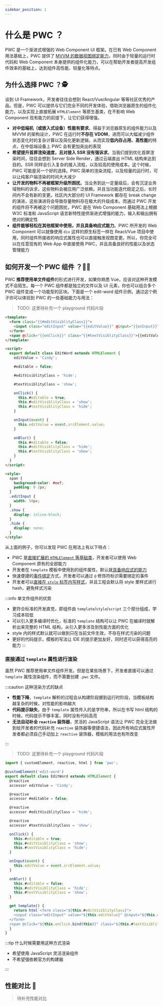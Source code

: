 ```yaml
---
sidebar_position: 1
---
```


# 什么是 PWC ？

PWC 是一个渐进式增强的 Web Component UI 框架。在已有 Web Component 用法基础上，PWC 提供了 [MVVM 的数据视图绑定能力](https://zh.wikipedia.org/wiki/MVVM)，同时由于轻量的运行时代码和 Web Component 本身提供的组件化能力，可以在帮助开发者提高开发组件效率的基础上，达到组件高性能、轻量化等特点。

## 为什么选择 PWC ？🕵

谈到 UI Framework，开发者往往会想到 React/Vue/Angular 等等社区优秀的产品。但是，PWC 可以提供与它们完全不同的开发体验，借助浏览器原生的组件化能力，以及实现上直接拓展 `HTMLElement` 等原生基类，在不影响 Web Component 现有能力的前提下，让它们获得增强。

- **对中低端机（或嵌入式设备）性能有要求**。得益于浏览器原生的组件能力以及 MVVM 的架构设计，PWC 在运行时**不存在 VDOM**，进而可以大幅减少组件状态变化时的复杂计算以及简化更新逻辑，从而实现**低内存占用、高性能**的特点，在中低端设备上 PWC 会有更加突出的表现
- **希望提升首屏渲染速度，且对接入 SSR 没有强诉求**。当我们提到优化首屏渲染时间，往往会想到 Server Side Render，通过云端直出 HTML 结构来达到目的。SSR 同样会引入复杂的接入流程，以及较高的使用成本。这个时候，PWC 可能是另一个好的选择。PWC 简单的渲染流程，以及轻量的运行时，可以让纯客户端渲染的时间大大减少
- **让开发的物料不再被框架升级所困扰**。当业务到达一定量级后，会有沉淀业务域物料的诉求，这些物料会被应用广泛依赖。并且当功能迭代稳定之后，长时间内不会有新的变更。社区内大部分的 UI Framework 都存在 break change 的演进，这些演进将会导致存量物料存在极大的升级成本。而通过 PWC 开发的组件将不再被这个问题困扰，PWC 是在 Web Component 基础用法上根据 W3C 标准和 JavaScript 语言新特性提供渐进式增强的能力，输入和输出拥有绝对的确定性
- **组件能够轻松在其他框架中使用，并且具备响应式能力**。PWC 所开发的 Web Component 可以就像使用 `div` 这样的原生标签一样在 React/Vue 项目中使用，同时组件所接收的响应式属性也可以直接触发视图变更。所以，你完全可以在任意现有的 Web App 中直接使用 PWC，并且具备良好的性能以及状态管理能力

## 如何开发一个 PWC 组件 ？👨‍💻‍

PWC **推荐使用单文件组件**的形式进行开发，如果你熟悉 Vue，应该对这种开发模式不会陌生。每一个 PWC 组件都是独立的文件以及 UI 元素，你也可以组合多个 PWC 组件变成一个功能型的区块。下面是一个 edit-word 组件示例，通过这个例子你可以体验到 PWC 的一些基础能力与用法：

> TODO:
> 这里待补充一个 playground 代码片段

```html
<template>
  <form class="{{#editVisiblityClass}}">
    <input class="editInput" value="{{editValue}}" @input="{{onInput}}" @blur="{{onBlur}}" />
  </form>
  <span @click="{{onClick}}" class="{{#textVisiblityClass}}">{{editValue}}</span>
</template>

<script>
  export default class EditWord extends HTMLElement {
    editValue = 'Cindy';

    #editable = false;

    #editVisiblityClass = 'hide';

    #textVisiblityClass = 'show';

    onClick() {
      this.#editable = true;
      this.#editVisiblityClass = 'show';
      this.#textVisiblityClass = 'hide';
    }

    onInput(event) {
      this.editValue = event.srcElement.value;
    }

    onBlur() {
      this.#editable = false;
      this.#editVisiblityClass = 'hide';
      this.#textVisiblityClass = 'show';
    }
  }
</script>

<style>
  span {
    background-color: #eef;
    padding: 0 2px;
  }
  .editInput {
    width: 50px;
  }
  .show {
    display: inline-block;
  }
  .hide {
    display: none;
  }
</style>
```

从上面的例子，你可以发现 PWC 在用法上有以下特点：

- PWC 是[直接扩展的 `HTMLElement` 等基础类](../base/render)，开发者可以使用 Web Component 原有的全部能力
- 开发者在 `template` 模板中使用到的组件属性，默认就[具备响应式的能力](../base/reactive)
- 快速便捷的[事件绑定](../base/event)方式，开发者可以通过 `@` 修饰符标识需要绑定的事件
- 开发者可以[直接在 `style` 标签内写样式](../base/style)，并且工程会默认将 style 里样式进行 hash，避免样式污染

:::info 单文件组件的优势

- 更符合标准的开发直觉，即组件由 `template`/`style`/`script` 三个部分组成，学习成本较低
- 可以引入更多编译时优化，标准的 `template` 结构可以让 PWC 在编译时就解析出来完整的 HTML 结构，从引入更多涉及到性能方面的优化
- style 内的样式默认就可以做到只在当前文件生效，不存在样式污染的问题
- 更好的代码提示，模板的写法让 IDE 的提示更加友好，同时还可以获得高亮的能力
:::


### 直接通过 `template` 属性进行渲染

虽然 PWC 推荐使用单文件组件开发。但是在某些场景下，开发者直接可以通过 `template` 属性渲染组件，而不需要创建 `.pwc` 文件。

:::caution 这种渲染方式的缺点

- **性能下降**，`template` 解析的过程会从构建阶段挪到运行时阶段，当模板结构越复杂的时候，对性能的影响越大
- **代码提示缺失**，由于 `template` 属性传入的是字符串，所以在书写 html 结构的时候，代码提示不够丰富，同时没有代码高亮
- **无法自动补全 `reactive` 装饰器**，灵活的 JavaScript 语法让 PWC 完全无法做到给开发者的代码补充 `reactive` 装饰器等便捷语法，因此所有响应式属性开发者都必须自己手动加上 `reactive` 装饰器，模板的用法也有所改变

:::

> TODO:
> 这里待补充一个 playground 代码片段

```javascript
import { customElement, reactive, html } from 'pwc';

@customElement('edit-word')
export default class EditWord extends HTMLElement {
  @reactive
  accessor editValue = 'Cindy';

  @reactive
  accessor #editable = false;

  @reactive
  accessor #editVisiblityClass = 'hide';

  @reactive
  accessor #textVisiblityClass = 'show';

  onClick() {
    this.#editable = true;
    this.#editVisiblityClass = 'show';
    this.#textVisiblityClass = 'hide';
  }

  onInput(event) {
    this.editValue = event.srcElement.value;
  }

  onBlur() {
    this.#editable = false;
    this.#editVisiblityClass = 'hide';
    this.#textVisiblityClass = 'show';
  }

  get template() {
    return html`<form class="${this.#editVisiblityClass}">
    <input class="editInput" value="${this.editValue}" @input="${this.onInput.bind(this)}" @blur="${this.onBlur.bind(this)}" />
  </form>
  <span @click="${this.onClick.bind(this)}" class="${this.#textVisiblityClass}">${this.editValue}</span>`;
  }
}
```

:::tip 什么时候需要用这种方式渲染

- 希望使用 JavaScript 灵活渲染组件
- 不希望强依赖官方的构建器

:::

## 性能对比 🚀

> 待补充性能对比
